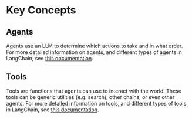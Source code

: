 # Key Concepts

## Agents
Agents use an LLM to determine which actions to take and in what order.
For more detailed information on agents, and different types of agents in LangChain, see [this documentation](agents.md).

## Tools
Tools are functions that agents can use to interact with the world.
These tools can be generic utilities (e.g. search), other chains, or even other agents.
For more detailed information on tools, and different types of tools in LangChain, see [this documentation](tools.md).
